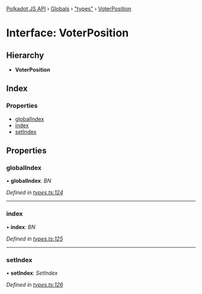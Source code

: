 [Polkadot JS API](../README.md) › [Globals](../globals.md) › ["types"](../modules/_types_.md) › [VoterPosition](_types_.voterposition.md)

# Interface: VoterPosition

## Hierarchy

* **VoterPosition**

## Index

### Properties

* [globalIndex](_types_.voterposition.md#globalindex)
* [index](_types_.voterposition.md#index)
* [setIndex](_types_.voterposition.md#setindex)

## Properties

###  globalIndex

• **globalIndex**: *BN*

*Defined in [types.ts:124](https://github.com/polkadot-js/api/blob/8cab499a83/packages/api-derive/src/types.ts#L124)*

___

###  index

• **index**: *BN*

*Defined in [types.ts:125](https://github.com/polkadot-js/api/blob/8cab499a83/packages/api-derive/src/types.ts#L125)*

___

###  setIndex

• **setIndex**: *SetIndex*

*Defined in [types.ts:126](https://github.com/polkadot-js/api/blob/8cab499a83/packages/api-derive/src/types.ts#L126)*
